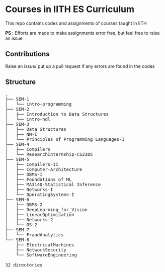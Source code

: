 # Courses in IITH ES Curriculum

This repo contains codes and assignments of courses taught in IITH

**PS :** Efforts are made to make assignments error free, but feel free to raise an issue

## Contributions

Raise an issue/ put up a pull request if any errors are found in the codes

## Structure
<pre>
.
├── SEM-1
│   └── intro-programming
├── SEM-2
│   ├── Introduction to Data Structures
│   └── intro-hdl
├── SEM-3
│   ├── Data Structures
│   ├── NM-I
│   └── Principles of Programming Languages-I
├── SEM-4
│   ├── Compilers
│   └── ResearchInternship-CS2305
├── SEM-5
│   ├── Compilers-II
│   ├── Computer-Architecture
│   ├── DBMS-I
│   ├── Foundations of ML
│   ├── MA3140-Statistical Inference
│   ├── Networks-I
│   └── OperatingSystems-I
├── SEM-6
│   ├── DBMS-2
│   ├── DeepLearning_for_Vision
│   ├── LinearOptimisation
│   ├── Networks-2
│   └── OS-2
├── SEM-7
│   └── FraudAnalytics
└── SEM-8
    ├── ElectricalMachines
    ├── NetworkSecurity
    └── SoftwareEngineering

32 directories
</pre>
